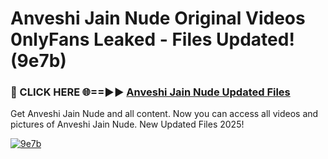 # Anveshi Jain Nude Original Videos 0nlyFans Leaked - Files Updated! (9e7b)

<h3>🔴 CLICK HERE 🌐==►► <a href="https://tinyurl.com/5h6xmrr3" rel="nofollow">Anveshi Jain Nude Updated Files</a></h3>

Get Anveshi Jain Nude and all content. Now you can access all videos and pictures of Anveshi Jain Nude. New Updated Files 2025!

[![9e7b](https://i.imgur.com/KVD873Z.gif)](https://tinyurl.com/5h6xmrr3)
